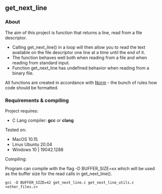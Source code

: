 ## get_next_line


### About

The aim of this project is function that returns a line,
read from a file descriptor.

* Calling get_next_line() in a loop will then allow you to read the text
available on the file descriptor one line at a time until the end of it.
* The function behaves well both when reading from a file and when reading from standard input.
* Function get_next_line has undefined behavior when reading from a binary file.

All functions are created in accordance with [Norm](https://github.com/42School/norminette) - the bunch of rules how code should be formatted.

### Requirements & compiling
Project requires:
* C Lang compiler: **gcc** or **clang**

Tested on:
* MacOS 10.15
* Linux Ubuntu 20.04
* Windows 10 | 19042.1288

Compiling:

Program can compile with the flag -D BUFFER_SIZE=xx which will be used
as the buffer size for the read calls in get_next_line().
```
gcc -D BUFFER_SIZE=42 get_next_line.c get_next_line_utils.c <other_files.c>
```
